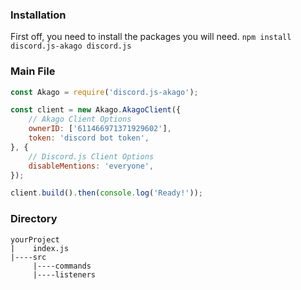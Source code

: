 ### Installation
First off, you need to install the packages you will need.
`npm install discord.js-akago discord.js`
### Main File
```JavaScript
const Akago = require('discord.js-akago');

const client = new Akago.AkagoClient({
	// Akago Client Options
	ownerID: ['611466971371929602'],
	token: 'discord bot token',
}, {
	// Discord.js Client Options
	disableMentions: 'everyone',
});

client.build().then(console.log('Ready!'));
```
### Directory
```FileTree
yourProject
|    index.js
|----src
     |----commands
     |----listeners
```
